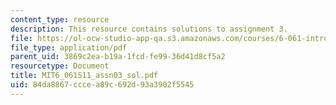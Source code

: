 ```yaml
---
content_type: resource
description: This resource contains solutions to assignment 3.
file: https://ol-ocw-studio-app-qa.s3.amazonaws.com/courses/6-061-introduction-to-electric-power-systems-spring-2011/84da8867cccea89c692d93a3902f5545_MIT6_061S11_assn03_sol.pdf
file_type: application/pdf
parent_uid: 3869c2ea-b19a-1fcd-fe99-36d41d8cf5a2
resourcetype: Document
title: MIT6_061S11_assn03_sol.pdf
uid: 84da8867-ccce-a89c-692d-93a3902f5545
---
```

